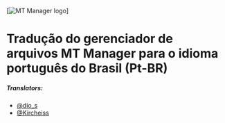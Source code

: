 [![MT Manager logo](https://i.imgur.com/CRTxQTm.png)]

# Tradução do gerenciador de arquivos MT Manager para o idioma português do Brasil (Pt-BR) 

##### Translators:
- [@dio_s](https://t.me/dio_s) 
- [@Kircheiss](https://t.me/Kircheiss)

